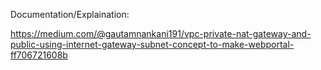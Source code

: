 Documentation/Explaination:

https://medium.com/@gautamnankani191/vpc-private-nat-gateway-and-public-using-internet-gateway-subnet-concept-to-make-webportal-ff706721608b
